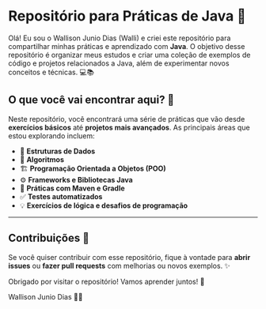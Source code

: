 # Repositório para Práticas de Java 🚀

Olá! Eu sou o Wallison Junio Dias (Walli) e criei este repositório para compartilhar minhas práticas e aprendizado com **Java**. O objetivo desse repositório é organizar meus estudos e criar uma coleção de exemplos de código e projetos relacionados a Java, além de experimentar novos conceitos e técnicas. 💻📚

## O que você vai encontrar aqui? 🤔

Neste repositório, você encontrará uma série de práticas que vão desde **exercícios básicos** até **projetos mais avançados**. As principais áreas que estou explorando incluem:

- 🧠 **Estruturas de Dados**
- 🔄 **Algoritmos**
- 🏗️ **Programação Orientada a Objetos (POO)**
- ⚙️ **Frameworks e Bibliotecas Java**
- 🧪 **Práticas com Maven e Gradle**
- ✅ **Testes automatizados**
- 💡 **Exercícios de lógica e desafios de programação**
---
## Contribuições 💬

Se você quiser contribuir com esse repositório, fique à vontade para **abrir issues** ou **fazer pull requests** com melhorias ou novos exemplos. ✨

Obrigado por visitar o repositório! Vamos aprender juntos! 🌱

Wallison Junio Dias 👨‍💻
